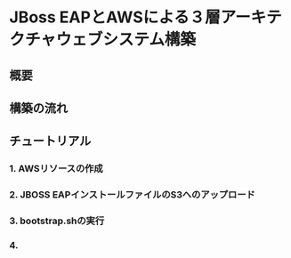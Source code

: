 # JBoss EAPとAWSによる３層アーキテクチャウェブシステム構築

## 概要

## 構築の流れ

## チュートリアル
### 1. AWSリソースの作成

### 2. JBOSS EAPインストールファイルのS3へのアップロード

### 3. bootstrap.shの実行

### 4. 

